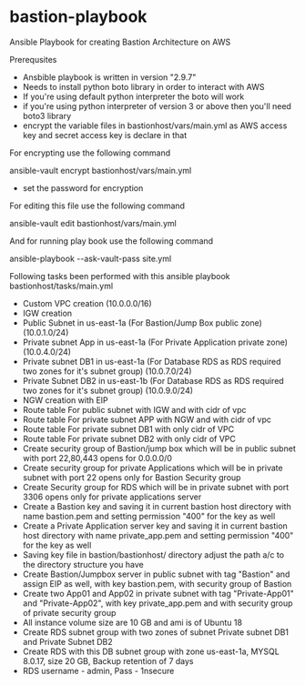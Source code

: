 # bastion-playbook
Ansible Playbook for creating Bastion Architecture on AWS

Prerequsites

- Ansbible playbook is written in version "2.9.7"
- Needs to install python boto library in order to interact with AWS
- If you're using default python interpreter the boto will work 
- if you're using python interpreter of version 3 or above then you'll need boto3 library
- encrypt the variable files in bastionhost/vars/main.yml as AWS access key and secret access key is declare in that

For encrypting use the following command

ansible-vault encrypt bastionhost/vars/main.yml

- set the password for encryption

For editing this file use the following command 

ansible-vault edit bastionhost/vars/main.yml

And for running play book use the following command 

ansible-playbook --ask-vault-pass site.yml




Following tasks been performed with this ansible playbook bastionhost/tasks/main.yml

- Custom VPC creation (10.0.0.0/16)
- IGW creation
- Public Subnet in us-east-1a (For Bastion/Jump Box public zone) (10.0.1.0/24)
- Private subnet App in us-east-1a (For Private Application private zone) (10.0.4.0/24)
- Private subnet DB1 in us-east-1a (For Database RDS as RDS required two zones for it's subnet group) (10.0.7.0/24)
- Private Subnet DB2 in us-east-1b (For Database RDS as RDS required two zones for it's subnet group) (10.0.9.0/24)
- NGW creation with EIP
- Route table For public subnet with IGW and with cidr of vpc
- Route table For private subnet APP with NGW and with cidr of vpc
- Route table For private subnet DB1 with only cidr of VPC
- Route table For private subnet DB2 with only cidr of VPC
- Create security group of Bastion/jump box which will be in public subnet with port 22,80,443 opens for 0.0.0.0/0
- Create security group for private Applications which will be in private subnet with port 22 opens only for Bastion Security group
- Create Security group for RDS which will be in private subnet with port 3306 opens only for private applications server
- Create a Bastion key and saving it in current bastion host directory with name bastion.pem and setting permission "400" for the key as well
- Create a Private Application server key and saving it in current bastion host directory with name private_app.pem and setting permission "400" for the key as well
- Saving key file in bastion/bastionhost/ directory adjust the path a/c to the directory structure you have
- Create Bastion/Jumpbox server in public subnet with tag "Bastion" and assign EIP as well, with key bastion.pem, with security group of Bastion
- Create two App01 and App02 in private subnet with tag "Private-App01" and "Private-App02", with key private_app.pem and with security group of private security group
- All instance volume size are 10 GB and ami is of Ubuntu 18
- Create RDS subnet group with two zones of subnet Private subnet DB1 and Private Subnet DB2
- Create RDS with this DB subnet group with zone us-east-1a, MYSQL 8.0.17, size 20 GB, Backup retention of 7 days
- RDS username - admin, Pass - 1nsecure 




